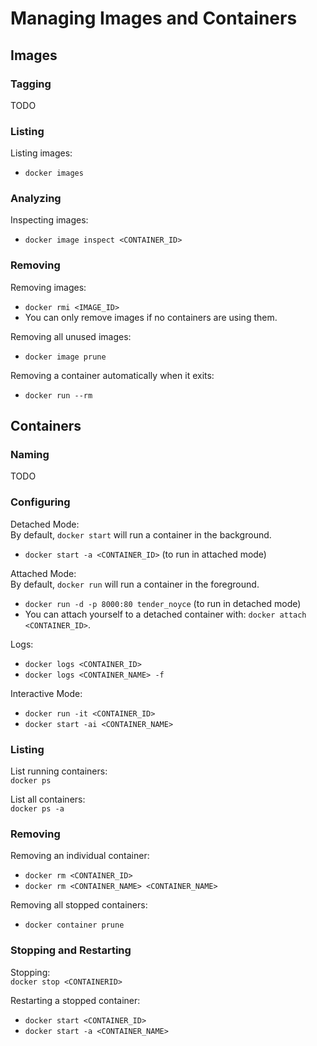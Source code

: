# Managing Images and Containers

## Images

### Tagging

TODO

### Listing

Listing images:  
- `docker images`

### Analyzing

Inspecting images:  
- `docker image inspect <CONTAINER_ID>`

### Removing

Removing images:  
- `docker rmi <IMAGE_ID>`
- You can only remove images if no containers are using them.

Removing all unused images:  
- `docker image prune`

Removing a container automatically when it exits:  
- `docker run --rm`

## Containers

### Naming

TODO

### Configuring

Detached Mode:  
By default, `docker start` will run a container in the background.
- `docker start -a <CONTAINER_ID>` (to run in attached mode)

Attached Mode:  
By default, `docker run` will run a container in the foreground.
- `docker run -d -p 8000:80 tender_noyce` (to run in detached mode)
- You can attach yourself to a detached container with: `docker attach <CONTAINER_ID>`.

Logs:  
- `docker logs <CONTAINER_ID>`
- `docker logs <CONTAINER_NAME> -f`

Interactive Mode:
- `docker run -it <CONTAINER_ID>`
- `docker start -ai <CONTAINER_NAME>`

### Listing

List running containers:  
`docker ps`

List all containers:  
`docker ps -a`

### Removing

Removing an individual container:  
- `docker rm <CONTAINER_ID>`
- `docker rm <CONTAINER_NAME> <CONTAINER_NAME>`

Removing all stopped containers:  
- `docker container prune`

### Stopping and Restarting

Stopping:  
`docker stop <CONTAINERID>`

Restarting a stopped container:  
- `docker start <CONTAINER_ID>`
- `docker start -a <CONTAINER_NAME>`
